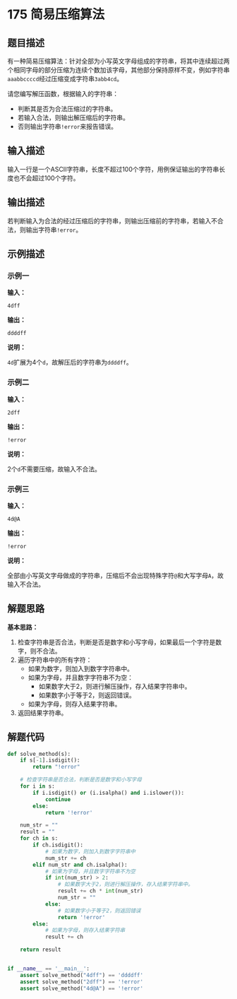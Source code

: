 # 175 简易压缩算法

## 题目描述

有一种简易压缩算法：针对全部为小写英文字母组成的字符串，将其中连续超过两个相同字母的部分压缩为连续个数加该字母，其他部分保持原样不变，例如字符串`aaabbccccd`经过压缩变成字符串`3abb4cd`。

请您编写解压函数，根据输入的字符串：
- 判断其是否为合法压缩过的字符串。
- 若输入合法，则输出解压缩后的字符串。
- 否则输出字符串`!error`来报告错误。

## 输入描述

输入一行是一个ASCII字符串，长度不超过100个字符，用例保证输出的字符串长度也不会超过100个字符。

## 输出描述

若判断输入为合法的经过压缩后的字符串，则输出压缩前的字符串，若输入不合法，则输出字符串`!error`。

## 示例描述

### 示例一

**输入：**

```text
4dff
```

**输出：**

```text
ddddff
```

**说明：**

`4d`扩展为4个`d`，故解压后的字符串为`ddddff`。

### 示例二

**输入：**

```text
2dff
```

**输出：**

```text
!error
```

**说明：**

2个`d`不需要压缩，故输入不合法。

### 示例三

**输入：**

```text
4d@A
```

**输出：**

```text
!error
```

**说明：**

全部由小写英文字母做成的字符串，压缩后不会出现特殊字符`@`和大写字母`A`，故输入不合法。

## 解题思路

**基本思路：**

1. 检查字符串是否合法，判断是否是数字和小写字母，如果最后一个字符是数字，则不合法。
2. 遍历字符串中的所有字符：
   - 如果为数字，则加入到数字字符串中。
   - 如果为字母，并且数字字符串不为空：
        - 如果数字大于2，则进行解压操作，存入结果字符串中。
        - 如果数字小于等于2，则返回错误。
   - 如果为字母，则存入结果字符串。
3. 返回结果字符串。    

## 解题代码

```python
def solve_method(s):
    if s[-1].isdigit():
        return "!error"

    # 检查字符串是否合法，判断是否是数字和小写字母
    for i in s:
        if i.isdigit() or (i.isalpha() and i.islower()):
            continue
        else:
            return '!error'

    num_str = ""
    result = ""
    for ch in s:
        if ch.isdigit():
            # 如果为数字，则加入到数字字符串中
            num_str += ch
        elif num_str and ch.isalpha():
            # 如果为字母，并且数字字符串不为空
            if int(num_str) > 2:
                # 如果数字大于2，则进行解压操作，存入结果字符串中。
                result += ch * int(num_str)
                num_str = ""
            else:
                # 如果数字小于等于2，则返回错误
                return '!error'
        else:
            # 如果为字母，则存入结果字符串
            result += ch

    return result


if __name__ == '__main__':
    assert solve_method("4dff") == 'ddddff'
    assert solve_method("2dff") == '!error'
    assert solve_method("4d@A") == '!error'
```



